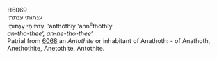 <body>
  <p>H6069<br>  ענּתותי    ענתתי  <br> עַנתּוֹתִי  עַנְּתוֹתִי  ‎  ‛anthôthı̂y  ‛ann<sup>e</sup>thôthı̂y  <br><i>an-tho-thee‘,</i> <i>an-ne-tho-thee‘ </i><br>Patrial from <a href="h6068.htm">6068</a>  an <i>Antothite</i> or inhabitant of Anathoth: - of Anathoth, Anethothite, Anetothite, Antothite.<br></p>
 </body>